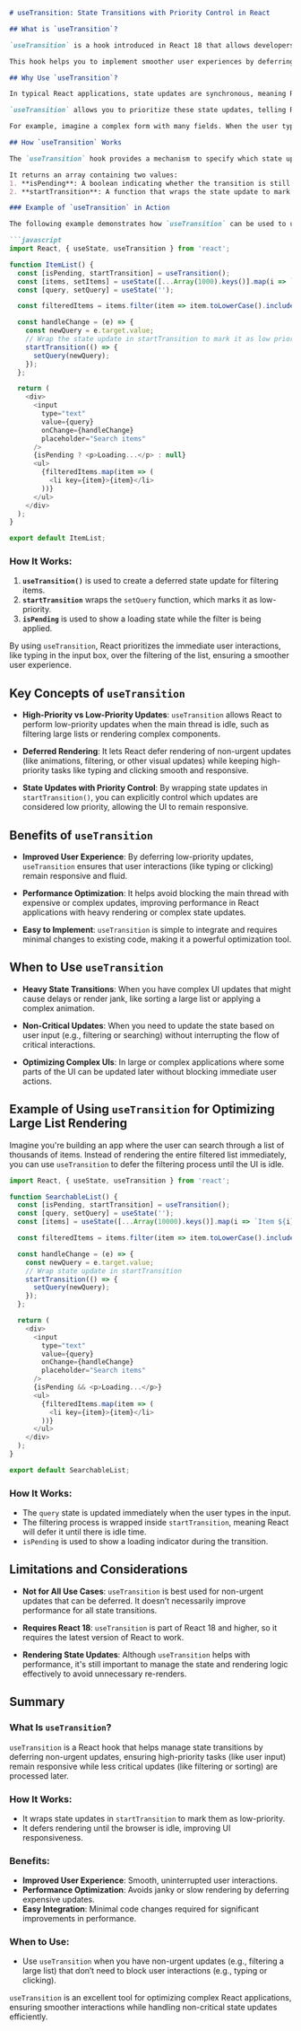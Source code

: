 
```markdown
# useTransition: State Transitions with Priority Control in React

## What is `useTransition`?

`useTransition` is a hook introduced in React 18 that allows developers to manage state transitions with control over their priority. It is used to mark certain updates as "low priority," allowing React to focus on more urgent tasks first, such as responding to user interactions, before performing slower updates.

This hook helps you to implement smoother user experiences by deferring less critical updates until more urgent tasks, like user input, are fully processed. It’s a powerful tool for optimizing performance in complex user interfaces, especially when managing state transitions that involve costly rendering operations.

## Why Use `useTransition`?

In typical React applications, state updates are synchronous, meaning React will immediately attempt to process and re-render components whenever a state change occurs. This can cause performance issues when there are expensive updates that could cause a janky user experience.

`useTransition` allows you to prioritize these state updates, telling React to treat certain updates (like animations or updates to large lists) as "non-urgent" and defer them until the browser is idle or after higher-priority updates have been processed.

For example, imagine a complex form with many fields. When the user types in one field, React will rerender the entire form every time the input changes. Using `useTransition`, you can mark the form updates as low-priority, allowing the UI to stay responsive while deferring the rendering of less important parts of the form.

## How `useTransition` Works

The `useTransition` hook provides a mechanism to specify which state updates are of lower priority, and React will work on them after it completes higher-priority tasks.

It returns an array containing two values:
1. **isPending**: A boolean indicating whether the transition is still in progress.
2. **startTransition**: A function that wraps the state update to mark it as "non-urgent."

### Example of `useTransition` in Action

The following example demonstrates how `useTransition` can be used to update a list of items asynchronously, while keeping the UI responsive during the update process.

```javascript
import React, { useState, useTransition } from 'react';

function ItemList() {
  const [isPending, startTransition] = useTransition();
  const [items, setItems] = useState([...Array(1000).keys()].map(i => `Item ${i}`));
  const [query, setQuery] = useState('');

  const filteredItems = items.filter(item => item.toLowerCase().includes(query.toLowerCase()));

  const handleChange = (e) => {
    const newQuery = e.target.value;
    // Wrap the state update in startTransition to mark it as low priority
    startTransition(() => {
      setQuery(newQuery);
    });
  };

  return (
    <div>
      <input
        type="text"
        value={query}
        onChange={handleChange}
        placeholder="Search items"
      />
      {isPending ? <p>Loading...</p> : null}
      <ul>
        {filteredItems.map(item => (
          <li key={item}>{item}</li>
        ))}
      </ul>
    </div>
  );
}

export default ItemList;
```

### How It Works:
1. **`useTransition()`** is used to create a deferred state update for filtering items.
2. **`startTransition`** wraps the `setQuery` function, which marks it as low-priority.
3. **`isPending`** is used to show a loading state while the filter is being applied.

By using `useTransition`, React prioritizes the immediate user interactions, like typing in the input box, over the filtering of the list, ensuring a smoother user experience.

## Key Concepts of `useTransition`

- **High-Priority vs Low-Priority Updates**: `useTransition` allows React to perform low-priority updates when the main thread is idle, such as filtering large lists or rendering complex components.
  
- **Deferred Rendering**: It lets React defer rendering of non-urgent updates (like animations, filtering, or other visual updates) while keeping high-priority tasks like typing and clicking smooth and responsive.

- **State Updates with Priority Control**: By wrapping state updates in `startTransition()`, you can explicitly control which updates are considered low priority, allowing the UI to remain responsive.

## Benefits of `useTransition`

- **Improved User Experience**: By deferring low-priority updates, `useTransition` ensures that user interactions (like typing or clicking) remain responsive and fluid.
  
- **Performance Optimization**: It helps avoid blocking the main thread with expensive or complex updates, improving performance in React applications with heavy rendering or complex state updates.

- **Easy to Implement**: `useTransition` is simple to integrate and requires minimal changes to existing code, making it a powerful optimization tool.

## When to Use `useTransition`

- **Heavy State Transitions**: When you have complex UI updates that might cause delays or render jank, like sorting a large list or applying a complex animation.
  
- **Non-Critical Updates**: When you need to update the state based on user input (e.g., filtering or searching) without interrupting the flow of critical interactions.

- **Optimizing Complex UIs**: In large or complex applications where some parts of the UI can be updated later without blocking immediate user actions.

## Example of Using `useTransition` for Optimizing Large List Rendering

Imagine you're building an app where the user can search through a list of thousands of items. Instead of rendering the entire filtered list immediately, you can use `useTransition` to defer the filtering process until the UI is idle.

```javascript
import React, { useState, useTransition } from 'react';

function SearchableList() {
  const [isPending, startTransition] = useTransition();
  const [query, setQuery] = useState('');
  const [items] = useState([...Array(10000).keys()].map(i => `Item ${i}`));

  const filteredItems = items.filter(item => item.toLowerCase().includes(query.toLowerCase()));

  const handleChange = (e) => {
    const newQuery = e.target.value;
    // Wrap state update in startTransition
    startTransition(() => {
      setQuery(newQuery);
    });
  };

  return (
    <div>
      <input
        type="text"
        value={query}
        onChange={handleChange}
        placeholder="Search items"
      />
      {isPending && <p>Loading...</p>}
      <ul>
        {filteredItems.map(item => (
          <li key={item}>{item}</li>
        ))}
      </ul>
    </div>
  );
}

export default SearchableList;
```

### How It Works:
- The `query` state is updated immediately when the user types in the input.
- The filtering process is wrapped inside `startTransition`, meaning React will defer it until there is idle time.
- `isPending` is used to show a loading indicator during the transition.

## Limitations and Considerations

- **Not for All Use Cases**: `useTransition` is best used for non-urgent updates that can be deferred. It doesn’t necessarily improve performance for all state transitions.
  
- **Requires React 18**: `useTransition` is part of React 18 and higher, so it requires the latest version of React to work.

- **Rendering State Updates**: Although `useTransition` helps with performance, it's still important to manage the state and rendering logic effectively to avoid unnecessary re-renders.

## Summary

### What Is `useTransition`?

`useTransition` is a React hook that helps manage state transitions by deferring non-urgent updates, ensuring high-priority tasks (like user input) remain responsive while less critical updates (like filtering or sorting) are processed later.

### How It Works:
- It wraps state updates in `startTransition` to mark them as low-priority.
- It defers rendering until the browser is idle, improving UI responsiveness.

### Benefits:
- **Improved User Experience**: Smooth, uninterrupted user interactions.
- **Performance Optimization**: Avoids janky or slow rendering by deferring expensive updates.
- **Easy Integration**: Minimal code changes required for significant improvements in performance.

### When to Use:
- Use `useTransition` when you have non-urgent updates (e.g., filtering a large list) that don’t need to block user interactions (e.g., typing or clicking).

`useTransition` is an excellent tool for optimizing complex React applications, ensuring smoother interactions while handling non-critical state updates efficiently.
``` 

